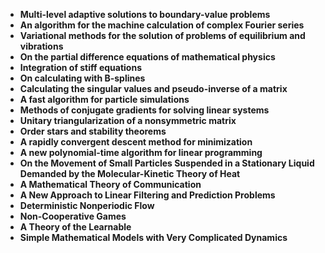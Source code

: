 <ul>
 <li><b><a target="_blank" href="https://github.com/manjunath5496/classic-papers-in-applied-mathematics/blob/master/cmp(1).pdf" style="text-decoration:none;"> Multi-level adaptive solutions to boundary-value problems</a></b></li>
  
<li><b><a target="_blank" href="https://github.com/manjunath5496/classic-papers-in-applied-mathematics/blob/master/cmp(2).pdf" style="text-decoration:none;">An algorithm for the machine calculation of complex Fourier series</a></b></li>  
  
<li><b><a target="_blank" href="https://github.com/manjunath5496/classic-papers-in-applied-mathematics/blob/master/cmp(3).pdf" style="text-decoration:none;">Variational methods for the solution of problems of equilibrium and vibrations</a></b></li>
                               
 <li><b><a target="_blank" href="https://github.com/manjunath5496/classic-papers-in-applied-mathematics/blob/master/cmp(4).pdf" style="text-decoration:none;">On the partial difference equations of mathematical physics</a></b></li>                              
<li><b><a target="_blank" href="https://github.com/manjunath5496/classic-papers-in-applied-mathematics/blob/master/cmp(5).pdf" style="text-decoration:none;">Integration of stiff equations </a></b></li>
                                <li><b><a target="_blank" href="https://github.com/manjunath5496/classic-papers-in-applied-mathematics/blob/master/cmp(6).pdf" style="text-decoration:none;">On calculating with B-splines</a></b></li>
                <li><b><a target="_blank" href="https://github.com/manjunath5496/classic-papers-in-applied-mathematics/blob/master/cmp(7).pdf" style="text-decoration:none;">Calculating the singular values and pseudo-inverse of a matrix</a></b></li>                                
                                
<li><b><a target="_blank" href="https://github.com/manjunath5496/classic-papers-in-applied-mathematics/blob/master/cmp(8).pdf" style="text-decoration:none;">A fast algorithm for particle simulations</a></b></li>

<li><b><a target="_blank" href="https://github.com/manjunath5496/classic-papers-in-applied-mathematics/blob/master/cmp(9).pdf" style="text-decoration:none;">Methods of conjugate gradients for solving linear systems </a></b></li>

<li><b><a target="_blank" href="https://github.com/manjunath5496/classic-papers-in-applied-mathematics/blob/master/cmp(10).pdf" style="text-decoration:none;">Unitary triangularization of a nonsymmetric matrix </a></b></li>

<li><b><a target="_blank" href="https://github.com/manjunath5496/classic-papers-in-applied-mathematics/blob/master/cmp(11).pdf" style="text-decoration:none;">Order stars and stability theorems </a></b></li>

<li><b><a target="_blank" href="https://github.com/manjunath5496/classic-papers-in-applied-mathematics/blob/master/cmp(12).pdf" style="text-decoration:none;">A rapidly convergent descent method for minimization</a></b></li>

 <li><b><a target="_blank" href="https://github.com/manjunath5496/classic-papers-in-applied-mathematics/blob/master/cmp(13).pdf" style="text-decoration:none;"> A new polynomial-time algorithm for linear programming </a></b></li>
 
 <li><b><a target="_blank" href="https://github.com/manjunath5496/classic-papers-in-applied-mathematics/blob/master/cmp(14).pdf" style="text-decoration:none;"> On the Movement of Small Particles Suspended in a Stationary Liquid Demanded by the Molecular-Kinetic Theory of Heat </a></b></li>

<li><b><a target="_blank" href="https://github.com/manjunath5496/classic-papers-in-applied-mathematics/blob/master/cmp(15).pdf" style="text-decoration:none;">A Mathematical Theory of Communication </a></b></li>

<li><b><a target="_blank" href="https://github.com/manjunath5496/classic-papers-in-applied-mathematics/blob/master/cmp(16).pdf" style="text-decoration:none;">A New Approach to Linear Filtering and Prediction Problems </a></b></li>

<li><b><a target="_blank" href="https://github.com/manjunath5496/classic-papers-in-applied-mathematics/blob/master/cmp(17).pdf" style="text-decoration:none;"> Deterministic Nonperiodic Flow</a></b></li>

 <li><b><a target="_blank" href="https://github.com/manjunath5496/classic-papers-in-applied-mathematics/blob/master/cmp(18).pdf" style="text-decoration:none;">Non-Cooperative Games </a></b></li>
 
 <li><b><a target="_blank" href="https://github.com/manjunath5496/classic-papers-in-applied-mathematics/blob/master/cmp(19).pdf" style="text-decoration:none;">  A Theory of the Learnable</a></b></li>

 <li><b><a target="_blank" href="https://github.com/manjunath5496/classic-papers-in-applied-mathematics/blob/master/cmp(20).pdf" style="text-decoration:none;"> Simple Mathematical Models with Very Complicated Dynamics</a></b></li>
 
 
 </ul>
